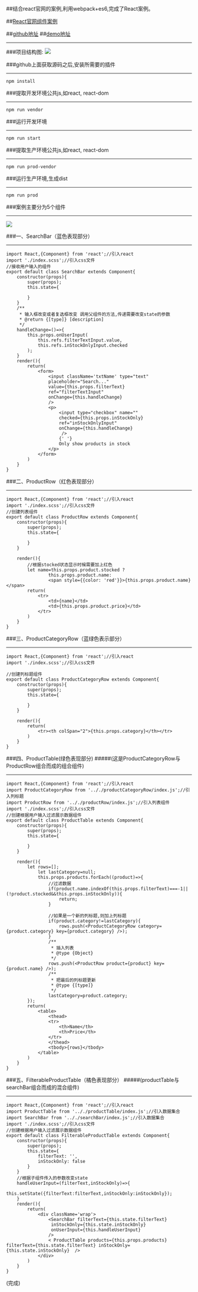 ##结合react官网的案例,利用webpack+es6,完成了React案例。

##[React官网组件案例](http://reactjs.cn/react/docs/thinking-in-react.html)

##[github地址](https://github.com/ToNiQian/react-example)
##[demo地址](http://toniqian.com/react-example/example/)
***
###项目结构图:
![](http://upload-images.jianshu.io/upload_images/2701853-0b10313f36c2f735.png?imageMogr2/auto-orient/strip%7CimageView2/2/w/1240)

###github上面获取源码之后,安装所需要的插件
***
```
npm install 
```
###提取开发环境公共js,如react, react-dom
***
```
npm run vendor
```
###运行开发环境
***
```
npm run start
```
###提取生产环境公共js,如react, react-dom
***
```
npm run prod-vendor
```
###运行生产环境,生成dist
***
```
npm run prod
```

###案例主要分为5个组件
***
![](http://upload-images.jianshu.io/upload_images/2701853-ebd237d14fd9031f.png?imageMogr2/auto-orient/strip%7CimageView2/2/w/1240)

###一、SearchBar（蓝色表现部分）
***
```
import React,{Component} from 'react';//引入react
import './index.scss';//引入css文件
//接收用户输入的组件
export default class SearchBar extends Component{
    constructor(props){
        super(props);
        this.state={

        }
    }
    /**
     * 输入框改变或者复选框改变 调用父组件的方法,传递需要改变state的参数
     * @return {[type]} [description]
     */
    handleChange=()=>{
        this.props.onUserInput(
            this.refs.filterTextInput.value,
            this.refs.inStockOnlyInput.checked
        );
    }
    render(){   
        return(
            <form>
                <input className='txtName' type="text" 
                placeholder="Search..." 
                value={this.props.filterText} 
                ref="filterTextInput"
                onChange={this.handleChange}
                />
                <p>
                    <input type="checkbox" name="" 
                    checked={this.props.inStockOnly}
                    ref="inStockOnlyInput"
                    onChange={this.handleChange}
                     />
                    {' '}
                    Only show products in stock
                </p>
            </form>
        )
    }
}
```
###二、ProductRow（红色表现部分）
***
```
import React,{Component} from 'react';//引入react
import './index.scss';//引入css文件
//创建列表组件
export default class ProductRow extends Component{
    constructor(props){
        super(props);
        this.state={

        }
    }
    
    render(){
        //根据stocked状态显示时候需要加上红色
        let name=this.props.product.stocked ? 
                this.props.product.name:
                <span style={{color: 'red'}}>{this.props.product.name}</span>
        return(
            <tr>
                <td>{name}</td>
                <td>{this.props.product.price}</td>
            </tr>
        )
    }
}
```
###三、ProductCategoryRow（蓝绿色表示部分）
***
```
import React,{Component} from 'react';//引入react
import './index.scss';//引入css文件

//创建列标题组件
export default class ProductCategoryRow extends Component{
    constructor(props){
        super(props);
        this.state={

        }
    }
    
    render(){
        return(
            <tr><th colSpan="2">{this.props.category}</th></tr>
        )
    }
}
```
###四、ProductTable(绿色表现部分) 
#####(这是ProductCategoryRow与ProductRow组合而成的组合组件)
***
```
import React,{Component} from 'react';//引入react
import ProductCategoryRow from '.././productCategoryRow/index.js';//引入列标题
import ProductRow from '.././productRow/index.js';//引入列表组件
import './index.scss';//引入css文件
//创建根据用户输入过滤展示数据组件
export default class ProductTable extends Component{
    constructor(props){
        super(props);
        this.state={

        }
    }
    
    render(){   
        let rows=[];
            let lastCategory=null;
            this.props.products.forEach((product)=>{
                //过滤数据
                if(product.name.indexOf(this.props.filterText)===-1||(!product.stocked&&this.props.inStockOnly)){
                    return;
                }

                //如果是一个新的列标题,则加上列标题
                if(product.category!=lastCategory){
                    rows.push(<ProductCategoryRow category={product.category} key={product.category} />);
                }
                /**
                 * 插入列表
                 * @type {Object}
                 */
                rows.push(<ProductRow product={product} key={product.name} />);
                /**
                 * 把最后的列标题更新
                 * @type {[type]}
                 */
                lastCategory=product.category;
        });
        return(
            <table>
                <thead>
                <tr>
                    <th>Name</th>
                    <th>Price</th>
                </tr>
                </thead>
                <tbody>{rows}</tbody>
            </table>
        )
    }
}
```
###五、FilterableProductTable（橘色表现部分）
#####(productTable与searchBar组合而成的混合组件)
***
```
import React,{Component} from 'react';//引入react
import ProductTable from '.././productTable/index.js';//引入数据集合
import SearchBar from '.././searchBar/index.js';//引入数据集合
import './index.scss';//引入css文件
//创建根据用户输入过滤展示数据组件
export default class FilterableProductTable extends Component{
    constructor(props){
        super(props);
        this.state={
            filterText: '',
            inStockOnly: false
        }
    }
    //根据子组件传入的参数改变state
    handleUserInput=(filterText,inStockOnly)=>{
        this.setState({filterText:filterText,inStockOnly:inStockOnly});
    }
    render(){   
        return(
            <div className='wrap'>
                <SearchBar filterText={this.state.filterText}
                 inStockOnly={this.state.inStockOnly} 
                 onUserInput={this.handleUserInput}
                />
                < ProductTable products={this.props.products} filterText={this.state.filterText} inStockOnly={this.state.inStockOnly}  />
            </div>
        )
    }
}
```
(完成)